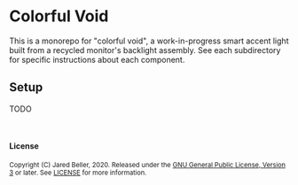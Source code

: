 # Colorful Void

This is a monorepo for "colorful void", a work-in-progress smart accent light built from a recycled monitor's backlight assembly. See each subdirectory for specific instructions about each component.

## Setup

TODO

<br />

#### License

<sup>
Copyright (C) Jared Beller, 2020.
</sup>

<sup>
Released under the <a href="https://www.gnu.org/licenses/gpl-3.0.txt">GNU General Public License, Version 3</a> or later. See <a href="LICENSE">LICENSE</a> for more information.
</sup>
